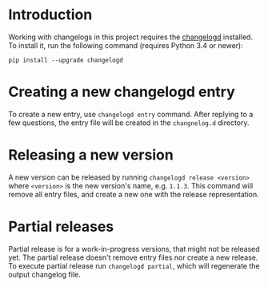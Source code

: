 # Introduction

Working with changelogs in this project requires the 
[changelogd](https://github.com/aklajnert/changelogd) installed. To install it, 
run the following command (requires Python 3.4 or newer):

```shell
pip install --upgrade changelogd
```

# Creating a new changelogd entry

To create a new entry, use `changelogd entry` command. After replying to a few 
questions, the entry file will be created in the `changnelog.d` directory.

# Releasing a new version

A new version can be released by running `changelogd release <version>` where 
`<version>` is the new version's name, e.g. `1.1.3`. This command will remove 
all entry files, and create a new one with the release representation.

# Partial releases

Partial release is for a work-in-progress versions, that might not be released
yet. The partial release doesn't remove entry files nor create a new release. 
To execute partial release run `changelogd partial`, which will regenerate the 
output changelog file.
